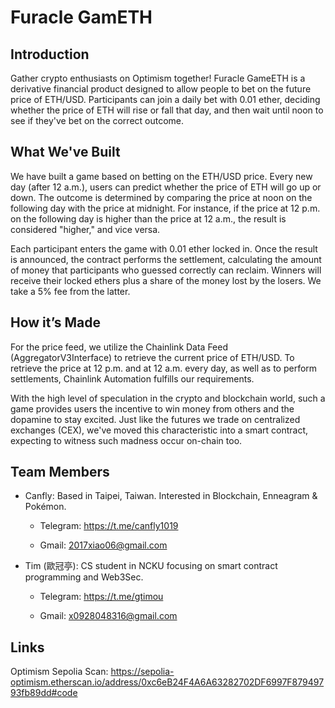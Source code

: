 # Furacle GamETH

## Introduction
Gather crypto enthusiasts on Optimism together!
Furacle GameETH is a derivative financial product designed to allow people to bet on the future price of ETH/USD. Participants can join a daily bet with 0.01 ether, deciding whether the price of ETH will rise or fall that day, and then wait until noon to see if they've bet on the correct outcome.

## What We've Built
We have built a game based on betting on the ETH/USD price. Every new day (after 12 a.m.), users can predict whether the price of ETH will go up or down. The outcome is determined by comparing the price at noon on the following day with the price at midnight. For instance, if the price at 12 p.m. on the following day is higher than the price at 12 a.m., the result is considered "higher," and vice versa.

Each participant enters the game with 0.01 ether locked in. Once the result is announced, the contract performs the settlement, calculating the amount of money that participants who guessed correctly can reclaim. Winners will receive their locked ethers plus a share of the money lost by the losers. We take a 5% fee from the latter.

## How it’s Made
For the price feed, we utilize the Chainlink Data Feed (AggregatorV3Interface) to retrieve the current price of ETH/USD. To retrieve the price at 12 p.m. and at 12 a.m. every day, as well as to perform settlements, Chainlink Automation fulfills our requirements.

With the high level of speculation in the crypto and blockchain world, such a game provides users the incentive to win money from others and the dopamine to stay excited. Just like the futures we trade on centralized exchanges (CEX), we've moved this characteristic into a smart contract, expecting to witness such madness occur on-chain too.

## Team Members
- Canfly: Based in Taipei, Taiwan. Interested in Blockchain, Enneagram & Pokémon.

    - Telegram: https://t.me/canfly1019

    - Gmail: 2017xiao06@gmail.com

- Tim (歐冠亭): CS student in NCKU focusing on smart contract programming and Web3Sec.

    - Telegram: https://t.me/gtimou

    - Gmail: x0928048316@gmail.com



## Links
Optimism Sepolia Scan: https://sepolia-optimism.etherscan.io/address/0xc6eB24F4A6A63282702DF6997F87949793fb89dd#code

